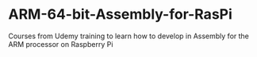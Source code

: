 # ARM-64-bit-Assembly-for-RasPi
Courses from Udemy training to learn how to develop in Assembly for the ARM processor on Raspberry Pi
